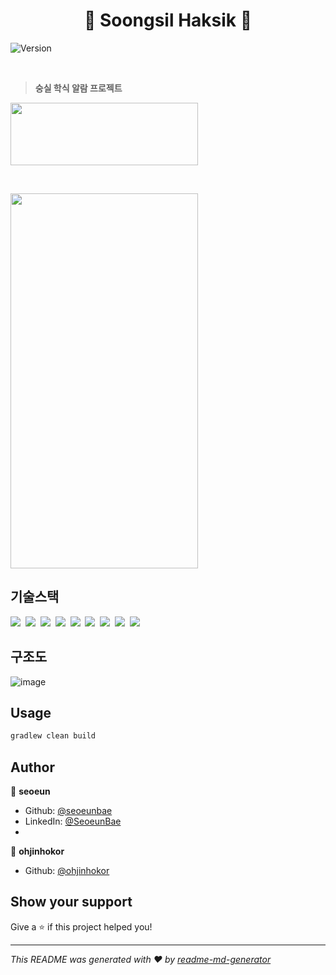 <h1 align="center"> 🍱 Soongsil Haksik 🍱 </h1>
<p>
  <img alt="Version" src="https://img.shields.io/badge/version-3.5-blue.svg?cacheSeconds=2592000" />
</p>

&nbsp;

> **숭실 학식 알람 프로젝트**

<img src="https://user-images.githubusercontent.com/71380240/212450097-cd597e85-9fc9-47e6-8dd3-086a6030a265.jpg" width="300" height="100" /> 

&nbsp;

<img src="https://user-images.githubusercontent.com/71380240/212456685-35169b78-6010-497f-a2b5-73532d446cc5.gif"  width="300" height="600" />

## 기술스택

<p>
  <img src="https://img.shields.io/badge/-SpringBoot-blue"/>&nbsp
  <img src="https://img.shields.io/badge/-JPA-red"/>&nbsp
  <img src="https://img.shields.io/badge/-MySQL-yellow"/>&nbsp
  <img src="https://img.shields.io/badge/-EC2-orange"/>&nbsp
  <img src="https://img.shields.io/badge/-RDS-orange"/>&nbsp
  <img src="https://img.shields.io/badge/-S3-red"/>&nbsp
  <img src="https://img.shields.io/badge/-Github Action-red"/>&nbsp
  <img src="https://img.shields.io/badge/-CodeDeploy-red"/>&nbsp
  <img src="https://img.shields.io/badge/-Nginx-red"/>&nbsp
</p>

## 구조도

![image](https://user-images.githubusercontent.com/71380240/228118176-47108b9b-0568-4073-862e-b097bd3e2184.png)

## Usage

```sh
gradlew clean build
```

## Author

👤 **seoeun**

* Github: [@seoeunbae](https://github.com/seoeunbae)
* LinkedIn: [@SeoeunBae](https://linkedin.com/in/SeoeunBae)
* 
👤 **ohjinhokor**

* Github: [@ohjinhokor](https://github.com/ohjinhokor)


## Show your support

Give a ⭐️ if this project helped you!

***
_This README was generated with ❤️ by [readme-md-generator](https://github.com/kefranabg/readme-md-generator)_
